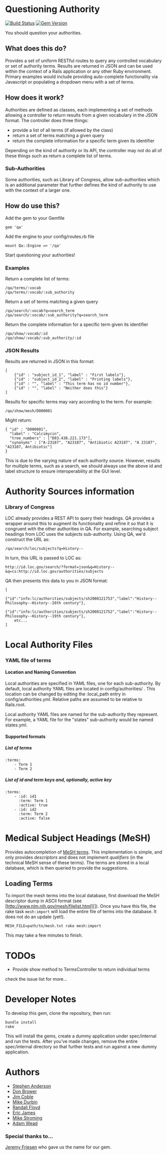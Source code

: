 # Questioning Authority

[![Build Status](https://travis-ci.org/projecthydra/questioning_authority.png?branch=master)](https://travis-ci.org/projecthydra/questioning_authority) [![Gem Version](https://badge.fury.io/rb/qa.png)](http://badge.fury.io/rb/qa)

You should question your authorities.

## What does this do?

Provides a set of uniform RESTful routes to query any controlled vocabulary or set of authority terms.
Results are returned in JSON and can be used within the context of a Rails application or any other
Ruby environment. Primary examples would include providing auto-complete functionality via Javascript 
or populating a dropdown menu with a set of terms.

## How does it work?

Authorities are defined as classes, each implementing a set of methods allowing a controller to return
results from a given vocabulary in the JSON format.  The controller does three things:

* provide a list of all terms (if allowed by the class)
* return a set of terms matching a given query
* return the complete information for a specific term given its identifier

Depending on the kind of authority or its API, the controller may not do all of these things such
as return a complete list of terms.

### Sub-Authorities

Some authorities, such as Library of Congress, allow sub-authorities which is an additional parameter that
further defines the kind of authority to use with the context of a larger one.

## How do use this?

Add the gem to your Gemfile

    gem 'qa'

Add the engine to your config/routes.rb file

    mount Qa::Engine => '/qa'

Start questioning your authorities!

### Examples

Return a complete list of terms:

    /qa/terms/:vocab
    /qa/terms/:vocab/:sub_authority

Return a set of terms matching a given query

    /qa/search/:vocab?q=search_term
    /qa/search/:vocab/:sub_authority?q=search_term

Return the complete information for a specific term given its identifier

    /qa/show/:vocab/:id
    /qa/show/:vocab/:sub_authority/:id

### JSON Results

Results are returned in JSON in this format:

    [
        {"id" : "subject_id_1", "label" : "First labels"},
        {"id" : "subject_id_2", "label" : "Printing labels"},
        {"id" : "", "label" : "This term has no id number"},
        {"id" : "", "label" : "Neither does this"}
    ]

Results for specific terms may vary according to the term.  For example:

    /qa/show/mesh/D000001

Might return:

    { "id" : "D000001",
      "label" : "Calcimycin",
      "tree_numbers" : ["D03.438.221.173"],
      "synonyms" : ["A-23187", "A23187", "Antibiotic A23187", "A 23187", "A23187, Antibiotic"]
    }

This is due to the varying nature of each authority source.  However, results for multiple terms, such as a search, we
should always use the above id and label structure to ensure interoperability at the GUI level.

# Authority Sources information

### Library of Congress

LOC already provides a REST API to query their headings. QA provides a wrapper around this to augment its
functionality and refine it so that it is congruent with the other authorities in QA.  For example,
searching subject headings from LOC uses the subjects sub-authority.  Using QA, we'd construct the URL as:

    /qa/search/loc/subjects?q=History--

In turn, this URL is passed to LOC as:

    http://id.loc.gov/search/?format=json&q=History--&q=cs:http://id.loc.gov/authorities/subjects

QA then presents this data to you in JSON format:

    [
        {"id":"info:lc/authorities/subjects/sh2008121753","label":"History--Philosophy--History--20th century"},
        {"id":"info:lc/authorities/subjects/sh2008121752","label":"History--Philosophy--History--19th century"},
        etc...
    ]

# Local Authority Files

### YAML file of terms

#### Location and Naming Convention

Local authorities are specified in YAML files, one for each sub-authority.  By default, local
authority YAML files are located in config/authorities/ .  This location can be changed by editing
the :local_path entry in config/authorities.yml.  Relative paths are assumed to be relative to
Rails.root.

Local authority YAML files are named for the sub-authority they represent.  For example, a YAML file
for the "states" sub-authority would be named states.yml.

#### Supported formats

##### List of terms

	:terms:
		- Term 1
		- Term 2
		
##### List of id and term keys and, optionally, active key

	:terms:
		- :id: id1
		  :term: Term 1
		  :active: true
		- :id: id2
		  :term: Term 2
		  :active: false

# Medical Subject Headings (MeSH)

Provides autocompletion of [MeSH terms](http://www.nlm.nih.gov/mesh/introduction.html). This
implementation is simple, and only provides *descriptors* and does not implement *qualifiers* (in
the technical MeSH sense of these terms). The terms are stored in a local database, which is then
queried to provide the suggestions.

## Loading Terms

To import the mesh terms into the local database, first download the MeSH descriptor dump in ASCII
format  (see [http://www.nlm.nih.gov/mesh/filelist.html][]). Once you have this file, the rake task
`mesh:import` will load the entire file of terms into the database. It does not do an update (yet!).

    MESH_FILE=path/to/mesh.txt rake mesh:import

This may take a few minutes to finish.

# TODOs

* Provide show method to TermsController to return individual terms

check the issue list for more...

# Developer Notes

To develop this gem, clone the repository, then run:

    bundle install
    rake

This will install the gems, create a dummy application under spec/internal and run the tests.  After you've made changes, remove the entire spec/internal
directory so that further tests and run against a new dummy application.

# Authors

* [Stephen Anderson](https://github.com/scande3)
* [Don Brower](https://github.com/dbrower)
* [Jim Coble](https://github.com/coblej)
* [Mike Durbin](https://github.com/mikedurbin)
* [Randall Floyd](https://github.com/stormfin)
* [Eric James](https://github.com/yulgit1)
* [Mike Stroming](https://github.com/mstroming)
* [Adam Wead](https://github.com/awead)

### Special thanks to...

[Jeremy Friesen](https://github.com/jeremyf) who gave us the name for our gem.

